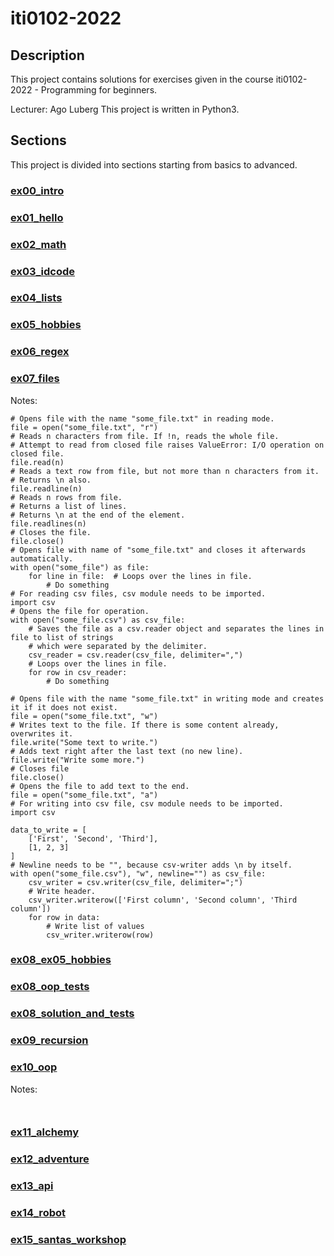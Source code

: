 # iti0102-2022

## Description
This project contains solutions for exercises given in the course iti0102-2022 - Programming for beginners. <br>

Lecturer: Ago Luberg
This project is written in Python3.

## Sections
This project is divided into sections starting from basics to advanced.

### [ex00_intro](./EX/ex00_intro)
### [ex01_hello](./EX/ex01_hello)
### [ex02_math](./EX/ex02_math)
### [ex03_idcode](./EX/ex03_idcode)
### [ex04_lists](./EX/ex04_lists)
### [ex05_hobbies](./EX/ex05_hobbies)
### [ex06_regex](./EX/ex06_regex)
### [ex07_files](./EX/ex07_files)
Notes:
```Python3
# Opens file with the name "some_file.txt" in reading mode.
file = open("some_file.txt", "r")
# Reads n characters from file. If !n, reads the whole file.
# Attempt to read from closed file raises ValueError: I/O operation on closed file.
file.read(n)
# Reads a text row from file, but not more than n characters from it.
# Returns \n also.
file.readline(n)
# Reads n rows from file.
# Returns a list of lines.
# Returns \n at the end of the element.
file.readlines(n)
# Closes the file.
file.close()
# Opens file with name of "some_file.txt" and closes it afterwards automatically.
with open("some_file") as file:
    for line in file:  # Loops over the lines in file.
        # Do something
# For reading csv files, csv module needs to be imported.
import csv
# Opens the file for operation.
with open("some_file.csv") as csv_file:
    # Saves the file as a csv.reader object and separates the lines in file to list of strings
    # which were separated by the delimiter.
    csv_reader = csv.reader(csv_file, delimiter=",")
    # Loops over the lines in file.
    for row in csv_reader:
        # Do something

```

```Python3
# Opens file with the name "some_file.txt" in writing mode and creates it if it does not exist.
file = open("some_file.txt", "w")
# Writes text to the file. If there is some content already, overwrites it.
file.write("Some text to write.")
# Adds text right after the last text (no new line).
file.write("Write some more.")
# Closes file
file.close()
# Opens the file to add text to the end.
file = open("some_file.txt", "a")
# For writing into csv file, csv module needs to be imported.
import csv

data_to_write = [
    ['First', 'Second', 'Third'],
    [1, 2, 3]
]
# Newline needs to be "", because csv-writer adds \n by itself.
with open("some_file.csv"), "w", newline="") as csv_file:
    csv_writer = csv.writer(csv_file, delimiter=";")
    # Write header.
    csv_writer.writerow(['First column', 'Second column', 'Third column'])
    for row in data:
        # Write list of values
        csv_writer.writerow(row)
```
### [ex08_ex05_hobbies](./EX/ex08_ex05_hobbies)
### [ex08_oop_tests](./EX/ex08_oop_tests)
### [ex08_solution_and_tests](./EX/ex08_solution_and_tests)
### [ex09_recursion](./EX/ex09_recursion)
### [ex10_oop](./EX/ex10_oop)
Notes:
```Python3


```
### [ex11_alchemy](./EX/ex11_alchemy)
### [ex12_adventure](./EX/ex12_adventure)
### [ex13_api](./EX/ex13_api)
### [ex14_robot](./EX/ex14_robot)
### [ex15_santas_workshop](./EX/ex15_santas_workshop)
